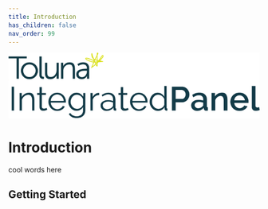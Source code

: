```yaml
---
title: Introduction
has_children: false
nav_order: 99
---
```


![Toluna IP Logo](resources/toluna_integratedpanel_stacked.png)

# Introduction 
cool  words here


## Getting Started



<script src="https://static.landbot.io/landbot-widget/landbot-widget-1.0.0.js"></script>
<script>
  var myLandbot = new LandbotLivechat({
    index: 'https://landbot.io/u/H-358105-OKLQO3VH1XESNAME/index.html',
  });
</script>